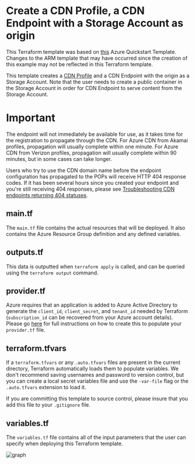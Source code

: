# Create a CDN Profile, a CDN Endpoint with a Storage Account as origin

This Terraform template was based on [this](https://github.com/Azure/azure-quickstart-templates/tree/master/201-cdn-with-storage-account) Azure Quickstart Template. Changes to the ARM template that may have occurred since the creation of this example may not be reflected in this Terraform template.

This template creates a [CDN Profile](https://docs.microsoft.com/en-us/azure/cdn/cdn-overview) and a CDN Endpoint with the origin as a Storage Account. Note that the user needs to create a public container in the Storage Account in order for CDN Endpoint to serve content from the Storage Account.

# Important

The endpoint will not immediately be available for use, as it takes time for the registration to propagate through the CDN. For Azure CDN from Akamai profiles, propagation will usually complete within one minute. For Azure CDN from Verizon profiles, propagation will usually complete within 90 minutes, but in some cases can take longer.

Users who try to use the CDN domain name before the endpoint configuration has propagated to the POPs will receive HTTP 404 response codes. If it has been several hours since you created your endpoint and you're still receiving 404 responses, please see [Troubleshooting CDN endpoints returning 404 statuses](https://docs.microsoft.com/en-us/azure/cdn/cdn-troubleshoot-endpoint).

## main.tf
The `main.tf` file contains the actual resources that will be deployed. It also contains the Azure Resource Group definition and any defined variables.

## outputs.tf
This data is outputted when `terraform apply` is called, and can be queried using the `terraform output` command.

## provider.tf
Azure requires that an application is added to Azure Active Directory to generate the `client_id`, `client_secret`, and `tenant_id` needed by Terraform (`subscription_id` can be recovered from your Azure account details). Please go [here](https://www.terraform.io/docs/providers/azurerm/) for full instructions on how to create this to populate your `provider.tf` file.

## terraform.tfvars
If a `terraform.tfvars` or any `.auto.tfvars` files are present in the current directory, Terraform automatically loads them to populate variables. We don't recommend saving usernames and password to version control, but you can create a local secret variables file and use the `-var-file` flag or the `.auto.tfvars` extension to load it.

If you are committing this template to source control, please insure that you add this file to your `.gitignore` file.

## variables.tf
The `variables.tf` file contains all of the input parameters that the user can specify when deploying this Terraform template.

![graph](/examples/azure-cdn-with-storage-account/graph.png)
